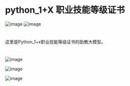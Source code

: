 # python_1+X 职业技能等级证书
![image](https://github.com/mmb135/python_tutor/assets/156198133/0687bb98-5e9b-46a3-a9ed-9d1ff0dc4d08)
![image](https://github.com/mmb135/python_tutor/assets/156198133/36106a77-8b80-4be7-9710-caaeec0e7734)


#
这里是Python_1+x职业技能等级证书的助教大模型。
#


![image](https://github.com/mmb135/python_tutor/assets/156198133/799122b6-cc55-437a-9637-ad99d13a531f)


![image](https://github.com/mmb135/python_tutor/assets/156198133/ab0f6b5f-9128-4b62-9b3a-820778102a2e)


![image](https://github.com/mmb135/python_tutor/assets/156198133/609b9e5e-5a29-4600-8d29-3b8b18fa79b2)

